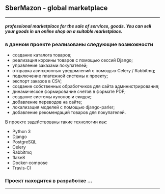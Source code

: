 ## SberMazon - global marketplace
___

##### professional marketplace for the sale of services, goods. You can sell your goods in an online shop on a suitable marketplace.

### в данном проекте реализованы следующие возможности

* создание каталога товаров;
* реализация корзины товаров с помощью сессий Django;
* управление заказами покупателей;
* отправка асинхронных уведомлений с помощью Celery / Rabbitmq;
* подключение платежной системы к проекту;
* экспорт заказов в CSV;
* создание собственных обработчиков для сайта администрирования;
* динамическое формирование счетов в формате PDF;
* создание системы купонов и скидок;
* добавление переводов на сайте;
* локализация моделей с помощью django-parler;
* добавление рекомендаций товаров для покупателей.


В проекте задействованы такие технологии как:

* Python 3
* Django
* PostgreSQL
* Celery
* Rabbitmq
* flake8
* Docker-compose
* Travis-CI


### Проект находится в разработке ...
___

